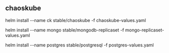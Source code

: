 ## chaoskube

helm install --name ck stable/chaoskube -f chaoskube-values.yaml

helm install --name mongo stable/mongodb-replicaset -f mongo-replicaset-values.yaml

helm install --name postgres stable/postgresql -f postgres-values.yaml

